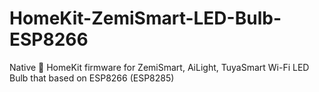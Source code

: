 # HomeKit-ZemiSmart-LED-Bulb-ESP8266
Native  HomeKit firmware for ZemiSmart, AiLight, TuyaSmart Wi-Fi LED Bulb that based on ESP8266 (ESP8285)
